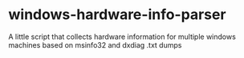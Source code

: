 # windows-hardware-info-parser
A little script that collects hardware information for multiple windows machines based on msinfo32 and dxdiag .txt dumps
